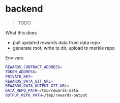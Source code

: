 # backend

> TODO

What this does

- pull updated rewards data from data repo
- generate root, write to dir, upload to merkle repo


Env vars

```sh
REWARDS_CONTRACT_ADDRESS=
TOKEN_ADDRESS=
PRIVATE_KEY=
REWARDS_DATA_GIT_URL=
REWARDS_DATA_OUTPUT_GIT_URL=
DATA_REPO_PATH=/tmp/rewards-data
OUTPUT_REPO_PATH=/tmp/rewards-output
```
